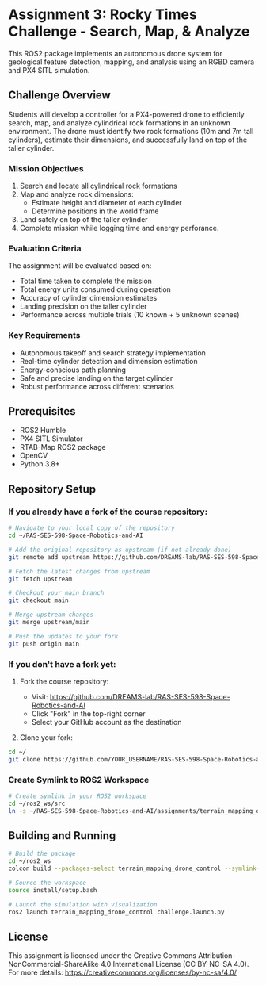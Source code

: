 # Assignment 3: Rocky Times Challenge - Search, Map, & Analyze

This ROS2 package implements an autonomous drone system for geological feature detection, mapping, and analysis using an RGBD camera and PX4 SITL simulation.

## Challenge Overview

Students will develop a controller for a PX4-powered drone to efficiently search, map, and analyze cylindrical rock formations in an unknown environment. The drone must identify two rock formations (10m and 7m tall cylinders), estimate their dimensions, and successfully land on top of the taller cylinder.

### Mission Objectives
1. Search and locate all cylindrical rock formations
2. Map and analyze rock dimensions:
   - Estimate height and diameter of each cylinder
   - Determine positions in the world frame
3. Land safely on top of the taller cylinder
4. Complete mission while logging time and energy perforance. 

### Evaluation Criteria

The assignment will be evaluated based on:
- Total time taken to complete the mission
- Total energy units consumed during operation
- Accuracy of cylinder dimension estimates
- Landing precision on the taller cylinder
- Performance across multiple trials (10 known + 5 unknown scenes)

### Key Requirements

- Autonomous takeoff and search strategy implementation
- Real-time cylinder detection and dimension estimation
- Energy-conscious path planning
- Safe and precise landing on the target cylinder
- Robust performance across different scenarios

## Prerequisites

- ROS2 Humble
- PX4 SITL Simulator
- RTAB-Map ROS2 package
- OpenCV
- Python 3.8+

## Repository Setup

### If you already have a fork of the course repository:

```bash
# Navigate to your local copy of the repository
cd ~/RAS-SES-598-Space-Robotics-and-AI

# Add the original repository as upstream (if not already done)
git remote add upstream https://github.com/DREAMS-lab/RAS-SES-598-Space-Robotics-and-AI.git

# Fetch the latest changes from upstream
git fetch upstream

# Checkout your main branch
git checkout main

# Merge upstream changes
git merge upstream/main

# Push the updates to your fork
git push origin main
```

### If you don't have a fork yet:

1. Fork the course repository:
   - Visit: https://github.com/DREAMS-lab/RAS-SES-598-Space-Robotics-and-AI
   - Click "Fork" in the top-right corner
   - Select your GitHub account as the destination

2. Clone your fork:
```bash
cd ~/
git clone https://github.com/YOUR_USERNAME/RAS-SES-598-Space-Robotics-and-AI.git
```

### Create Symlink to ROS2 Workspace

```bash
# Create symlink in your ROS2 workspace
cd ~/ros2_ws/src
ln -s ~/RAS-SES-598-Space-Robotics-and-AI/assignments/terrain_mapping_drone_control .
```

## Building and Running

```bash
# Build the package
cd ~/ros2_ws
colcon build --packages-select terrain_mapping_drone_control --symlink-install

# Source the workspace
source install/setup.bash

# Launch the simulation with visualization
ros2 launch terrain_mapping_drone_control challenge.launch.py
```
## License

This assignment is licensed under the Creative Commons Attribution-NonCommercial-ShareAlike 4.0 International License (CC BY-NC-SA 4.0). 
For more details: https://creativecommons.org/licenses/by-nc-sa/4.0/ 
